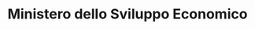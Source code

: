 ---
title: Ministero dello Sviluppo Economico
description: Il Ministero dello Sviluppo Economico Italiano
logo: http://www.associazionecomprooro.it/wp-content/uploads/2016/03/ministero-dello-sviluppo-economico.jpg
---